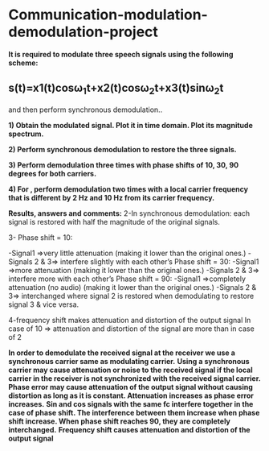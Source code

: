 # Communication-modulation-demodulation-project

**It is required to modulate three speech signals using the following scheme:**

## s(t)=x1(t)cosω<sub>1</sub>t+x2(t)cosω<sub>2</sub>t+x3(t)sinω<sub>2</sub>t

and then perform synchronous demodulation..

**1) Obtain the modulated signal. Plot it in time domain. Plot its magnitude spectrum.**

**2) Perform synchronous demodulation to restore the three signals.**

**3) Perform demodulation three times with phase shifts of 10, 30, 90 degrees for both carriers.**

**4) For , perform demodulation two times with a local carrier frequency that is different by 2 Hz and 10 Hz from its carrier frequency.**


**Results, answers and comments:**
2-In synchronous demodulation:
each signal is restored with half the magnitude of the original signals.

3- Phase shift = 10:

-Signal1 =>very little attenuation (making it lower than the original ones.)
-Signals 2 & 3=> interfere slightly with each other’s
 Phase shift = 30:
 -Signal1 =>more attenuation (making it lower than the original ones.)
 -Signals 2 & 3=> interfere more with each other’s
Phase shift = 90:
-Signal1 =>completely attenuation (no audio) (making it lower than the original ones.)
-Signals 2 & 3=> interchanged where signal 2 is restored when demodulating to restore signal 3 & vice versa.

4-frequency shift makes attenuation and distortion of the output signal
In case of 10 => attenuation and distortion of the signal are more than in case of 2

**In order to demodulate the received signal at the receiver we use a synchronous carrier same as modulating carrier.**
**Using a synchronous carrier may cause attenuation or noise to the received signal if the local carrier in the receiver is not synchronized with the received signal carrier.**
**Phase error may cause attenuation of the output signal without causing distortion as long as it is constant. Attenuation increases as phase error increases.**
**Sin and cos signals with the same fc interfere together in the case of phase shift. The interference between them increase when phase shift increase. When phase shift reaches 90, they are completely interchanged.**
**Frequency shift causes attenuation and distortion of the output signal**

